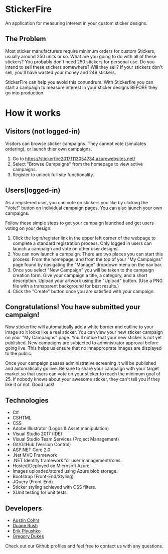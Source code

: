 # StickerFire
An application for measuring interest in your custom sticker designs.

## The Problem
Most sticker manufacturers require minimum orders for custom Stickers, usually around 250 units or so.  What are you going to do with all of these stickers? You probably don't need 250 stickers for personal use.  Do you intend to sell these stickers somewhere?  Will they sell?
If your stickers don't sell, you'll have wasted your money and 249 stickers.

StickerFire can help you avoid this conundrum.  With Stickerfire you can start a campaign to measure interest in your sticker designs BEFORE they go into production.

# How it works
## Visitors (not logged-in)
Visitors can browse sticker campaigns. They cannot vote (simulates ordering), or launch thier own campaigns.
1. Go to https://stickerfire20171113054734.azurewebsites.net/
1. Select "Browse Campaigns" from the homepage to view active campaigns.
2. Register to unlock full site functionality.

## Users(logged-in)
As a registered user, you can vote on stickers you like by clicking the "Vote!" button on individual campaign pages.
You can also launch your own campaigns.

Follow these simple steps to get your campaign launched and get users voting on your design.
1. Click the login/register link in the upper left corner of the webpage to complete a standard registration process. Only logged in users can launch a campaign and vote on other user designs.
1. You can now launch a campaign.  There are two places you can start this process: From the homepage, and from the top of your "My Campaigns" page found by navigating the "Manage" dropdown menu on the nav bar.  
1. Once you select "New Campaign" you will be taken to the campaign creation form.  Give your campaign a title, a category, and a short description.  Upload your artwork using the "Upload" button. (Use a PNG file with a transparent background for best results.)
1. Click the "Create" button once you are satisfied with your campaign.

## Congratulations! You have submitted your campaign!
Now stickerfire will automatically add a white border and cutline to your image so it looks like a real sticker.
You can view your new sticker campaign on your "My Campaigns" page. You'll notice that your new sticker is not yet published.  New campaigns are subjected to administrator approval before going live.  This helps us ensure that no innapproprate images are displayed to the public.

Once your campaign passes administrative screening it will be published and automatically go live.
Be sure to share your campaign with your target market so that users can vote on your sticker to reach the minimum goal of 25.
If nobody knows about your awesome sticker, they can't tell you if they like it or not.
Good luck!

## Technologies
  - C#
  - CSHTML
  - CSS
  - Adobe Illustrator (Logos & Asset manipulation)
  - Visual Studio 2017 (IDE)
  - Visual Studio Team Services (Project Management)
  - Git/GitHub (Version Control)
  - ASP.NET Core 2.0
  - .Net MVC Framework
  - .NET Identity framework for user management/roles.
  - Hosted/Deployed on Microsoft Azure.
  - Images uploaded/stored using Azure blob storage.
  - Bootstrap (Front-End/Styling)
  - JQuery (Front-End)
  - Sticker styling achieved with CSS filters.
  - XUnit testing for unit tests.

## Developers
- [Austin Cohrs](https://github.com/ThugLifeAquatic)
- [Duane Rush](https://github.com/desertduane)
- [Erik Plyushko](https://github.com/drkrieger1)
- [Gregory Dukes](https://github.com/Kcils360)

Check out our Github profiles and feel free to contact us with any questions.



